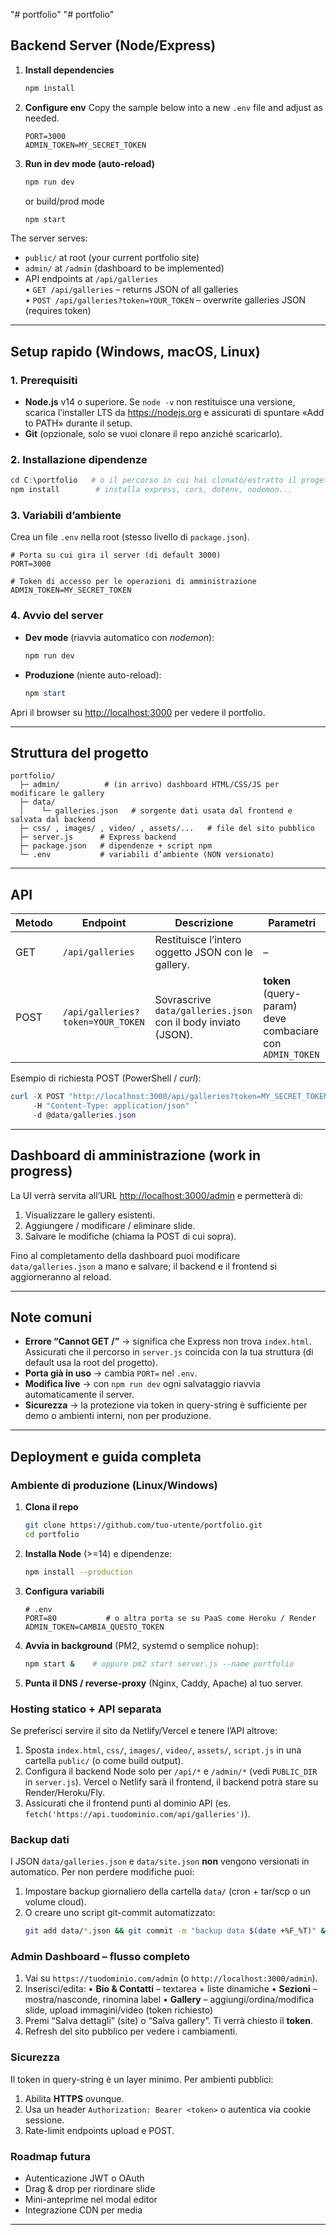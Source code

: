 "# portfolio" 
"# portfolio" 

## Backend Server (Node/Express)

1. **Install dependencies**
   ```bash
   npm install
   ```
2. **Configure env**
   Copy the sample below into a new `.env` file and adjust as needed.
   ```env
   PORT=3000
   ADMIN_TOKEN=MY_SECRET_TOKEN
   ```
3. **Run in dev mode (auto-reload)**
   ```bash
   npm run dev
   ```
   or build/prod mode
   ```bash
   npm start
   ```

The server serves:
- `public/` at root (your current portfolio site)
- `admin/` at `/admin` (dashboard to be implemented)
- API endpoints at `/api/galleries`  
  • `GET /api/galleries` – returns JSON of all galleries  
  • `POST /api/galleries?token=YOUR_TOKEN` – overwrite galleries JSON (requires token) 

---

## Setup rapido (Windows, macOS, Linux)

### 1. Prerequisiti
* **Node.js** v14 o superiore. Se `node -v` non restituisce una versione, scarica l’installer LTS da <https://nodejs.org> e assicurati di spuntare «Add to PATH» durante il setup.
* **Git** (opzionale, solo se vuoi clonare il repo anziché scaricarlo).

### 2. Installazione dipendenze
```powershell
cd C:\portfolio   # o il percorso in cui hai clonato/estratto il progetto
npm install        # installa express, cors, dotenv, nodemon...
```

### 3. Variabili d’ambiente
Crea un file `.env` nella root (stesso livello di `package.json`).
```env
# Porta su cui gira il server (di default 3000)
PORT=3000

# Token di accesso per le operazioni di amministrazione
ADMIN_TOKEN=MY_SECRET_TOKEN
```

### 4. Avvio del server
* **Dev mode** (riavvia automatico con *nodemon*):
  ```powershell
  npm run dev
  ```
* **Produzione** (niente auto-reload):
  ```powershell
  npm start
  ```

Apri il browser su <http://localhost:3000> per vedere il portfolio.

---

## Struttura del progetto
```
portfolio/
  ├─ admin/          # (in arrivo) dashboard HTML/CSS/JS per modificare le gallery
  ├─ data/
  │    └─ galleries.json   # sorgente dati usata dal frontend e salvata dal backend
  ├─ css/ , images/ , video/ , assets/...   # file del sito pubblico
  ├─ server.js      # Express backend
  ├─ package.json   # dipendenze + script npm
  └─ .env           # variabili d’ambiente (NON versionato)
```

---

## API
| Metodo | Endpoint | Descrizione | Parametri |
|--------|----------|-------------|-----------|
| GET    | `/api/galleries` | Restituisce l’intero oggetto JSON con le gallery. | – |
| POST   | `/api/galleries?token=YOUR_TOKEN` | Sovrascrive `data/galleries.json` con il body inviato (JSON). | **token** (query-param) deve combaciare con `ADMIN_TOKEN` |

Esempio di richiesta POST (PowerShell / *curl*):
```powershell
curl -X POST "http://localhost:3000/api/galleries?token=MY_SECRET_TOKEN" `
     -H "Content-Type: application/json" `
     -d @data/galleries.json
```

---

## Dashboard di amministrazione (work in progress)
La UI verrà servita all’URL <http://localhost:3000/admin> e permetterà di:
1. Visualizzare le gallery esistenti.
2. Aggiungere / modificare / eliminare slide.
3. Salvare le modifiche (chiama la POST di cui sopra).

Fino al completamento della dashboard puoi modificare `data/galleries.json` a mano e salvare; il backend e il frontend si aggiorneranno al reload.

---

## Note comuni
* **Errore “Cannot GET /”** → significa che Express non trova `index.html`. Assicurati che il percorso in `server.js` coincida con la tua struttura (di default usa la root del progetto).
* **Porta già in uso** → cambia `PORT=` nel `.env`.
* **Modifica live** → con `npm run dev` ogni salvataggio riavvia automaticamente il server.
* **Sicurezza** → la protezione via token in query-string è sufficiente per demo o ambienti interni, non per produzione. 

---

## Deployment e guida completa

### Ambiente di produzione (Linux/Windows)
1. **Clona il repo**
   ```bash
   git clone https://github.com/tuo-utente/portfolio.git
   cd portfolio
   ```
2. **Installa Node** (>=14) e dipendenze:
   ```bash
   npm install --production
   ```
3. **Configura variabili**
   ```env
   # .env
   PORT=80           # o altra porta se su PaaS come Heroku / Render
   ADMIN_TOKEN=CAMBIA_QUESTO_TOKEN
   ```
4. **Avvia in background** (PM2, systemd o semplice nohup):
   ```bash
   npm start &    # oppure pm2 start server.js --name portfolio
   ```
5. **Punta il DNS / reverse-proxy** (Nginx, Caddy, Apache) al tuo server.

### Hosting statico + API separata
Se preferisci servire il sito da Netlify/Vercel e tenere l’API altrove:
1. Sposta `index.html`, `css/`, `images/`, `video/`, `assets/`, `script.js` in una cartella `public/` (o come build output).  
2. Configura il backend Node solo per `/api/*` e `/admin/*` (vedi `PUBLIC_DIR` in `server.js`).  Vercel o Netlify sarà il frontend, il backend potrà stare su Render/Heroku/Fly.
3. Assicurati che il frontend punti al dominio API (es. `fetch('https://api.tuodominio.com/api/galleries')`).

### Backup dati
I JSON `data/galleries.json` e `data/site.json` **non** vengono versionati in automatico. Per non perdere modifiche puoi:
1. Impostare backup giornaliero della cartella `data/` (cron + tar/scp o un volume cloud).  
2. O creare uno script git-commit automatizzato:
   ```bash
   git add data/*.json && git commit -m "backup data $(date +%F_%T)" && git push origin main
   ```

### Admin Dashboard – flusso completo
1. Vai su `https://tuodominio.com/admin` (o `http://localhost:3000/admin`).
2. Inserisci/edita:
   • **Bio & Contatti** – textarea + liste dinamiche
   • **Sezioni** – mostra/nasconde, rinomina label
   • **Gallery** – aggiungi/ordina/modifica slide, upload immagini/video (token richiesto)
3. Premi “Salva dettagli” (site) o “Salva gallery”. Ti verrà chiesto il **token**.  
4. Refresh del sito pubblico per vedere i cambiamenti.

### Sicurezza
Il token in query-string è un layer minimo. Per ambienti pubblici:
1. Abilita **HTTPS** ovunque.  
2. Usa un header `Authorization: Bearer <token>` o autentica via cookie sessione.  
3. Rate-limit endpoints upload e POST.

### Roadmap futura
- Autenticazione JWT o OAuth
- Drag & drop per riordinare slide
- Mini-anteprime nel modal editor
- Integrazione CDN per media

--- 
